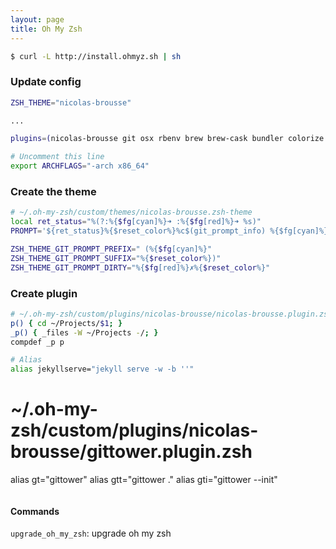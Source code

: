 ```yaml
---
layout: page
title: Oh My Zsh
---
```


```bash
$ curl -L http://install.ohmyz.sh | sh
```

### Update config

```bash
ZSH_THEME="nicolas-brousse"

...

plugins=(nicolas-brousse git osx rbenv brew brew-cask bundler colorize sublime atom rails pow lol gitignore github gem encode64 docker colored-man capistrano xcode heroku vagrant systemadmin battery gittower ssh-agent)

# Uncomment this line
export ARCHFLAGS="-arch x86_64"
```

### Create the theme

```bash
# ~/.oh-my-zsh/custom/themes/nicolas-brousse.zsh-theme
local ret_status="%(?:%{$fg[cyan]%}➜ :%{$fg[red]%}➜ %s)"
PROMPT='${ret_status}%{$reset_color%}%c$(git_prompt_info) %{$fg[cyan]%}%#%{$reset_color%} '

ZSH_THEME_GIT_PROMPT_PREFIX=" (%{$fg[cyan]%}"
ZSH_THEME_GIT_PROMPT_SUFFIX="%{$reset_color%})"
ZSH_THEME_GIT_PROMPT_DIRTY="%{$fg[red]%}✗%{$reset_color%}"

```

### Create plugin

```bash
# ~/.oh-my-zsh/custom/plugins/nicolas-brousse/nicolas-brousse.plugin.zsh
p() { cd ~/Projects/$1; }
_p() { _files -W ~/Projects -/; }
compdef _p p

# Alias
alias jekyllserve="jekyll serve -w -b ''"

```
# ~/.oh-my-zsh/custom/plugins/nicolas-brousse/gittower.plugin.zsh
alias gt="gittower"
alias gtt="gittower ."
alias gti="gittower --init"

```bash


```

#### Commands

`upgrade_oh_my_zsh`: upgrade oh my zsh

